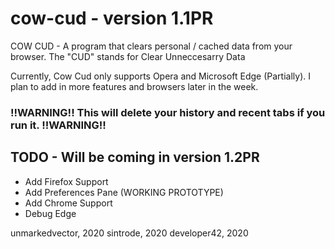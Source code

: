 # cow-cud - version 1.1PR
COW CUD - A program that clears personal / cached data from your browser.
The "CUD" stands for Clear Unneccesarry Data

Currently, Cow Cud only supports Opera and Microsoft Edge (Partially).
I plan to add in more features and browsers later in the week.

### !!WARNING!! This will delete your history and recent tabs if you run it. !!WARNING!!

## TODO - Will be coming in version 1.2PR
- Add Firefox Support
- Add Preferences Pane (WORKING PROTOTYPE)
- Add Chrome Support
- Debug Edge

unmarkedvector, 2020
sintrode, 2020
developer42, 2020
